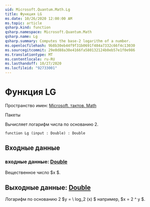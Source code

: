```yaml
---
uid: Microsoft.Quantum.Math.Lg
title: Функция LG
ms.date: 10/26/2020 12:00:00 AM
ms.topic: article
qsharp.kind: function
qsharp.namespace: Microsoft.Quantum.Math
qsharp.name: Lg
qsharp.summary: Computes the base-2 logarithm of a number.
ms.openlocfilehash: 9b8b30eb44f9f31b0691f484a7332c66f4c13030
ms.sourcegitcommit: 29e0d88a30e4166fa580132124b0eb57e1f0e986
ms.translationtype: MT
ms.contentlocale: ru-RU
ms.lasthandoff: 10/27/2020
ms.locfileid: "92733001"
---
```

# <a name="lg-function"></a>Функция LG

Пространство имен: [Microsoft. тактов. Math](xref:Microsoft.Quantum.Math)

Пакеты [](https://nuget.org/packages/)


Вычисляет логарифм числа по основанию 2.

```qsharp
function Lg (input : Double) : Double
```


## <a name="input"></a>Входные данные

### <a name="input--double"></a>входные данные: [Double](xref:microsoft.quantum.lang-ref.double)

Вещественное число $x $.



## <a name="output--double"></a>Выходные данные: [Double](xref:microsoft.quantum.lang-ref.double)

Логарифм по основанию 2 $y = \ log_2 (x) $ например, $x = 2 ^ y $.